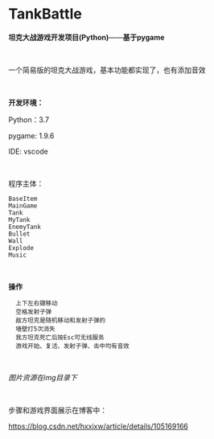 # TankBattle

**坦克大战游戏开发项目(Python)**——**基于pygame**

</br>

一个简易版的坦克大战游戏，基本功能都实现了，也有添加音效

</br>

**开发环境：**

Python：3.7

pygame: 1.9.6

IDE: vscode

</br>

程序主体：

```
BaseItem
MainGame
Tank
MyTank
EnemyTank
Bullet
Wall
Explode
Music
```
</br>

**操作**
```
  上下左右键移动
  空格发射子弹
  敌方坦克是随机移动和发射子弹的
  墙壁打5次消失
  我方坦克死亡后按Esc可无线服务
  游戏开始、复活、发射子弹、击中均有音效
```
</br>

*图片资源在img目录下*

</br>

步骤和游戏界面展示在博客中：

https://blog.csdn.net/hxxjxw/article/details/105169166
